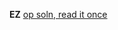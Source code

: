 **EZ**
[op soln, read it once](https://leetcode.com/problems/construct-target-array-with-multiple-sums/discuss/2189445/Visual-Explanation-or-JAVA-Max-Heap)